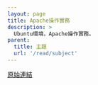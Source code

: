 ```yaml
---
layout: page
title: Apache操作實務
description: >
  Ubuntu環境，Apache操作實務。
parent:
  title: 主題
  url: '/read/subject'
---
```


[原始連結](http://www.ubuntu-tw.org/modules/newbb/viewtopic.php?post_id=333560#forumpost333560)
